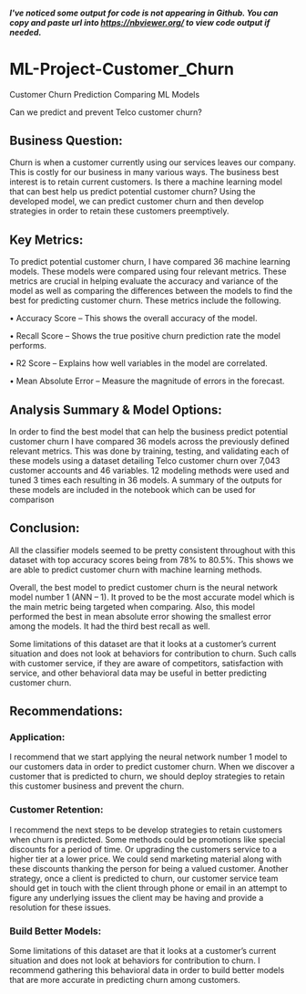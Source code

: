 ##### I've noticed some output for code is not appearing in Github. You can copy and paste url into https://nbviewer.org/ to view code output if needed.


# ML-Project-Customer_Churn
Customer Churn Prediction Comparing ML Models

Can we predict and prevent Telco customer churn?



## Business Question:
Churn is when a customer currently using our services leaves our company. This is costly for our business in many various ways. The business best interest is to retain current customers. Is there a machine learning model that can best help us predict potential customer churn? Using the developed model, we can predict customer churn and then develop strategies in order to retain these customers preemptively.


## Key Metrics:
To predict potential customer churn, I have compared 36 machine learning models. These models were compared using four relevant metrics. These metrics are crucial in helping evaluate the accuracy and variance of the model as well as comparing the differences between the models to find the best for predicting customer churn. These metrics include the following.

•	Accuracy Score – This shows the overall accuracy of the model.

•	Recall Score – Shows the true positive churn prediction rate the model performs.

•	R2 Score – Explains how well variables in the model are correlated.

•	Mean Absolute Error – Measure the magnitude of errors in the forecast.


## Analysis Summary & Model Options:
In order to find the best model that can help the business predict potential customer churn I have compared 36 models across the previously defined relevant metrics. This was done by training, testing, and validating each of these models using a dataset detailing Telco customer churn over 7,043 customer accounts and 46 variables. 12 modeling methods were used and tuned 3 times each resulting in 36 models. A summary of the outputs for these models are included in the notebook which can be used for comparison



## Conclusion:
All the classifier models seemed to be pretty consistent throughout with this dataset with top accuracy scores being from 78% to 80.5%. This shows we are able to predict customer churn with machine learning methods. 

Overall, the best model to predict customer churn is the neural network model number 1 (ANN – 1). It proved to be the most accurate model which is the main metric being targeted when comparing. Also, this model performed the best in mean absolute error showing the smallest error among the models. It had the third best recall as well.

Some limitations of this dataset are that it looks at a customer’s current situation and does not look at behaviors for contribution to churn. Such calls with customer service, if they are aware of competitors, satisfaction with service, and other behavioral data may be useful in better predicting customer churn. 

## Recommendations:

### Application:
I recommend that we start applying the neural network number 1 model to our customers data in order to predict customer churn. When we discover a customer that is predicted to churn, we should deploy strategies to retain this customer business and prevent the churn. 

### Customer Retention:
I recommend the next steps to be develop strategies to retain customers when churn is predicted. Some methods could be promotions like special discounts for a period of time. Or upgrading the customers service to a higher tier at a lower price. We could send marketing material along with these discounts thanking the person for being a valued customer. Another strategy, once a client is predicted to churn, our customer service team should get in touch with the client through phone or email in an attempt to figure any underlying issues the client may be having and provide a resolution for these issues. 

### Build Better Models:
Some limitations of this dataset are that it looks at a customer’s current situation and does not look at behaviors for contribution to churn. I recommend gathering this behavioral data in order to build better models that are more accurate in predicting churn among customers.
